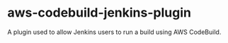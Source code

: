 # aws-codebuild-jenkins-plugin
A plugin used to allow Jenkins users to run a build using AWS CodeBuild.
